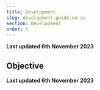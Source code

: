 ```yaml
---
title: Development
slug: development-guide.en-au
section: Development
order: 5
---
```


**Last updated 6th November 2023**



## Objective  

**Last updated 6th November 2023**

